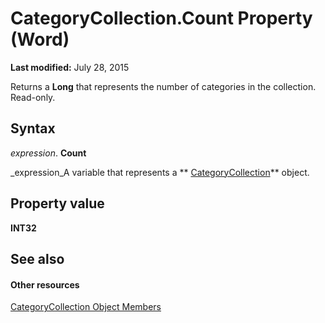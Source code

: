 
# CategoryCollection.Count Property (Word)

 **Last modified:** July 28, 2015

Returns a  **Long** that represents the number of categories in the collection. Read-only.

## Syntax

 _expression_. **Count**

 _expression_A variable that represents a  ** [CategoryCollection](98192c6b-0613-a08d-52ae-574c076dc29b.md)** object.


## Property value

 **INT32**


## See also


#### Other resources


 [CategoryCollection Object Members](9d862782-652d-c30c-fd5b-4834781e0c1a.md)
